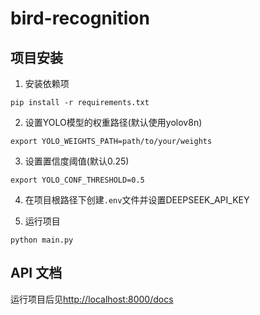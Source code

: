 # bird-recognition

## 项目安装

1. 安装依赖项

`pip install -r requirements.txt`

2. 设置YOLO模型的权重路径(默认使用yolov8n)

`export YOLO_WEIGHTS_PATH=path/to/your/weights`

3. 设置置信度阈值(默认0.25)

`export YOLO_CONF_THRESHOLD=0.5`

4. 在项目根路径下创建`.env`文件并设置DEEPSEEK_API_KEY

5. 运行项目

`python main.py`

## API 文档

运行项目后见<http://localhost:8000/docs>
